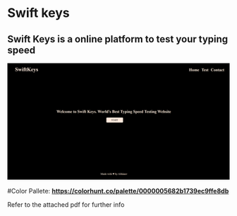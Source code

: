 # Swift keys
**Swift Keys is a online platform to test your typing speed**
---
![alt text](image.png)

#Color Pallete: 
**https://colorhunt.co/palette/0000005682b1739ec9ffe8db**

Refer to the attached pdf for further info
